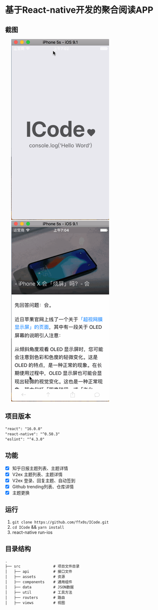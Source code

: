 ﻿# 基于React-native开发的聚合阅读APP

## 截图
<img src="./src/assets/images/ICode-1.gif" width="320" hspace="20" />
<br />
<img src="./src/assets/images/ICode-2.gif" width="320" hspace="20" />

## 项目版本
`"react": "16.0.0"`  
`"react-native": "^0.50.3"`  
`"eslint": "^4.3.0"`

## 功能
- [x] 知乎日报主题列表、主题详情 
- [x] V2ex 主题列表、主题详情 
- [x] V2ex 登录、回复主题、自动签到
- [x] Github trending列表、仓库详情 
- [x] 主题更换

## 运行

1. `git clone https://github.com/ffx0s/ICode.git`
2. `cd ICode` && `yarn install`
3. react-native run-ios

## 目录结构

```
.
├── src               # 项目文件目录
│   ├── api           # 接口文件
│   ├── assets        # 资源
│   ├── components    # 通用组件
│   ├── data          # JSON数据
│   ├── util          # 工具方法
│   ├── routers       # 路由
│   ├── views         # 视图
```
